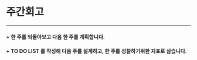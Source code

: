 # **주간회고**
---

#### + 한 주를 되돌아보고 다음 한 주를 계획합니다.

#### + TO DO LIST 를 작성해 다음 주를 설계하고, 한 주를 성찰하기위한 지표로 삼습니다.
